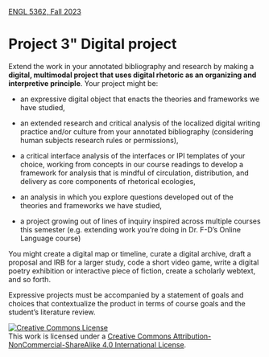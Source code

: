[ENGL 5362, Fall 2023](index.html)

# Project 3" Digital project

Extend the work in your annotated bibliography and research by making a **digital, multimodal project that uses digital rhetoric as an organizing and interpretive principle**. Your project might be: 

- an expressive digital object that enacts the theories and frameworks we have studied, 

- an extended research and critical analysis of the localized digital writing practice and/or culture from your annotated bibliography (considering human subjects research rules or permissions), 

- a critical interface analysis of the interfaces or IPI templates of your choice, working from concepts in our course readings to develop a framework for analysis that is mindful of circulation, distribution, and delivery as core components of rhetorical ecologies, 

- an analysis in which you explore questions developed out of the theories and frameworks we have studied, 

- a project growing out of lines of inquiry inspired across multiple courses this semester (e.g. extending work you’re doing in Dr. F-D’s Online Language course) 

You might create a digital map or timeline, curate a digital archive, draft a proposal and IRB for a larger study, code a short video game, write a digital poetry exhibition or interactive piece of fiction, create a scholarly webtext, and so forth.  

Expressive projects must be accompanied by a statement of goals and choices that contextualize the product in terms of course goals and the student’s literature review. 

<!--- <div style="background-color: aliceblue; padding: 1em;">
<p>Writers of all abilities and experience levels can benefit from appointments with a Writing Consultant in the <a href="http://casa.tamucc.edu/wc.php" >CASA Writing Center</a>. Formatting, spelling, and grammatical errors can make your documents difficult to read and understand or can undermine your content.</p>
</div> --->


<a rel="license" href="http://creativecommons.org/licenses/by-nc-sa/4.0/"><img alt="Creative Commons License" style="border-width:0" src="https://i.creativecommons.org/l/by-nc-sa/4.0/88x31.png" /></a><br />This work is licensed under a <a rel="license" href="http://creativecommons.org/licenses/by-nc-sa/4.0/">Creative Commons Attribution-NonCommercial-ShareAlike 4.0 International License</a>.
